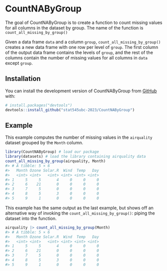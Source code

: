 
<!-- README.md is generated from README.Rmd. Please edit that file -->

# CountNAByGroup

<!-- badges: start -->
<!-- badges: end -->

The goal of CountNAByGroup is to create a function to count missing
values for all columns in the dataset by group. The name of the function
is `count_all_missing_by_group()`

Given a data frame `data` and a column `group`,
`count_all_missing_by_group()` creates a new data frame with one row per
level of `group`. The first column of the output data frame contains the
levels of `group`, and the rest of the columns contain the number of
missing values for all columns in `data` except `group`.

## Installation

You can install the development version of CountNAByGroup from
[GitHub](https://github.com/) with:

``` r
# install.packages("devtools")
devtools::install_github("stat545ubc-2023/CountNAByGroup")
```

## Example

This example computes the number of missing values in the `airquality`
dataset grouped by the `Month` column.

``` r
library(CountNAByGroup) # load our package
library(datasets) # load the library containing airquality data
count_all_missing_by_group(airquality, Month)
#> # A tibble: 5 × 6
#>   Month Ozone Solar.R  Wind  Temp   Day
#>   <int> <int>   <int> <int> <int> <int>
#> 1     5     5       4     0     0     0
#> 2     6    21       0     0     0     0
#> 3     7     5       0     0     0     0
#> 4     8     5       3     0     0     0
#> 5     9     1       0     0     0     0
```

This example has the same output as the last example, but shows off an
alternative way of invoking the `count_all_missing_by_group()`: piping
the dataset into the function.

``` r
airquality |> count_all_missing_by_group(Month) 
#> # A tibble: 5 × 6
#>   Month Ozone Solar.R  Wind  Temp   Day
#>   <int> <int>   <int> <int> <int> <int>
#> 1     5     5       4     0     0     0
#> 2     6    21       0     0     0     0
#> 3     7     5       0     0     0     0
#> 4     8     5       3     0     0     0
#> 5     9     1       0     0     0     0
```
